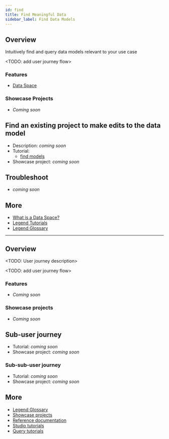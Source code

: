 ```yaml
---
id: find
title: Find Meaningful Data
sidebar_label: Find Data Models
---
```


## Overview

Intuitively find and query data models relevant to your use case

<TODO: add user journey flow>

### Features
- [Data Space](../tutorials/query-dataspace.md)

### Showcase Projects

- _Coming soon_ 

## Find an existing project to make edits to the data model

- Description: _coming soon_
- Tutorial:
    - [find models](../tutorials/studio-find-models.md)
- Showcase project: _coming soon_

## Troubleshoot

- _coming soon_

## More
- [What is a Data Space?](../concepts/legend-glossary.md/#dataspace)
- [Legend Tutorials](../tutorials/studio-create-model.md) 
- [Legend Glossary](../overview/legend-glossary.md)


---------------------

## Overview 

<TODO: User journey description>

<TODO: add user journey flow>
 
### Features

- _Coming soon_

### Showcase projects

- _Coming soon_

## Sub-user journey

- Tutorial: _coming soon_
- Showcase project: _coming soon_

### Sub-sub-user journey
- Tutorial: _coming soon_
- Showcase project: _coming soon_

## More
- [Legend Glossary](../overview/legend-glossary.md)
- [Showcase projects](../showcases/showcase-projects.md)
- [Reference documentation](../reference/legend-language.md)
- [Studio tutorials](../tutorials/studio-create-model.md)
- [Query tutorials](../tutorials/query-tutorial.md)



